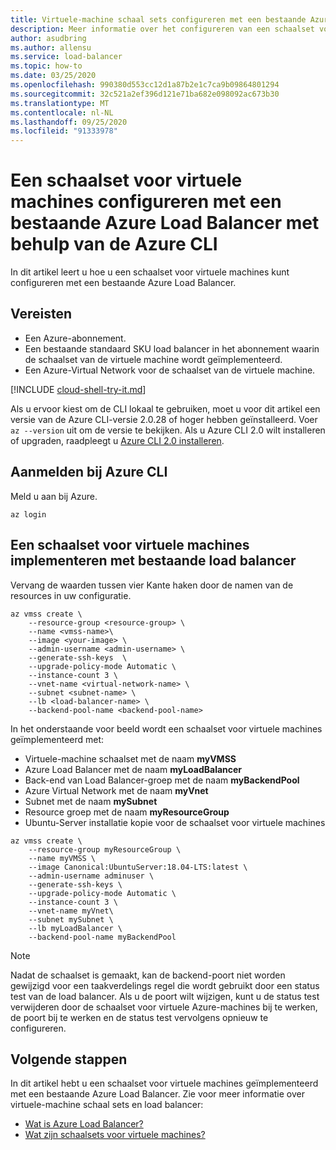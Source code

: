 ```yaml
---
title: Virtuele-machine schaal sets configureren met een bestaande Azure Load Balancer-Azure CLI
description: Meer informatie over het configureren van een schaalset voor virtuele machines met een bestaande Azure Load Balancer met behulp van de Azure CLI.
author: asudbring
ms.author: allensu
ms.service: load-balancer
ms.topic: how-to
ms.date: 03/25/2020
ms.openlocfilehash: 990380d553cc12d1a87b2e1c7ca9b09864801294
ms.sourcegitcommit: 32c521a2ef396d121e71ba682e098092ac673b30
ms.translationtype: MT
ms.contentlocale: nl-NL
ms.lasthandoff: 09/25/2020
ms.locfileid: "91333978"
---
```

# <a name="configure-a-virtual-machine-scale-set-with-an-existing-azure-load-balancer-using-the-azure-cli"></a>Een schaalset voor virtuele machines configureren met een bestaande Azure Load Balancer met behulp van de Azure CLI

In dit artikel leert u hoe u een schaalset voor virtuele machines kunt configureren met een bestaande Azure Load Balancer. 

## <a name="prerequisites"></a>Vereisten

- Een Azure-abonnement.
- Een bestaande standaard SKU load balancer in het abonnement waarin de schaalset van de virtuele machine wordt geïmplementeerd.
- Een Azure-Virtual Network voor de schaalset van de virtuele machine.

[!INCLUDE [cloud-shell-try-it.md](../../includes/cloud-shell-try-it.md)] 

Als u ervoor kiest om de CLI lokaal te gebruiken, moet u voor dit artikel een versie van de Azure CLI-versie 2.0.28 of hoger hebben geïnstalleerd. Voer `az --version` uit om de versie te bekijken. Als u Azure CLI 2.0 wilt installeren of upgraden, raadpleegt u [Azure CLI 2.0 installeren]( /cli/azure/install-azure-cli).

## <a name="sign-in-to-azure-cli"></a>Aanmelden bij Azure CLI

Meld u aan bij Azure.

```azurecli-interactive
az login
```

## <a name="deploy-a-virtual-machine-scale-set-with-existing-load-balancer"></a>Een schaalset voor virtuele machines implementeren met bestaande load balancer

Vervang de waarden tussen vier Kante haken door de namen van de resources in uw configuratie.

```azurecli-interactive
az vmss create \
    --resource-group <resource-group> \
    --name <vmss-name>\
    --image <your-image> \
    --admin-username <admin-username> \
    --generate-ssh-keys  \
    --upgrade-policy-mode Automatic \
    --instance-count 3 \
    --vnet-name <virtual-network-name> \
    --subnet <subnet-name> \
    --lb <load-balancer-name> \
    --backend-pool-name <backend-pool-name>
```

In het onderstaande voor beeld wordt een schaalset voor virtuele machines geïmplementeerd met:

- Virtuele-machine schaalset met de naam **myVMSS**
- Azure Load Balancer met de naam **myLoadBalancer**
- Back-end van Load Balancer-groep met de naam **myBackendPool**
- Azure Virtual Network met de naam **myVnet**
- Subnet met de naam **mySubnet**
- Resource groep met de naam **myResourceGroup**
- Ubuntu-Server installatie kopie voor de schaalset voor virtuele machines

```azurecli-interactive
az vmss create \
    --resource-group myResourceGroup \
    --name myVMSS \
    --image Canonical:UbuntuServer:18.04-LTS:latest \
    --admin-username adminuser \
    --generate-ssh-keys \
    --upgrade-policy-mode Automatic \
    --instance-count 3 \
    --vnet-name myVnet\
    --subnet mySubnet \
    --lb myLoadBalancer \
    --backend-pool-name myBackendPool
```
> [!NOTE]
> Nadat de schaalset is gemaakt, kan de backend-poort niet worden gewijzigd voor een taakverdelings regel die wordt gebruikt door een status test van de load balancer. Als u de poort wilt wijzigen, kunt u de status test verwijderen door de schaalset voor virtuele Azure-machines bij te werken, de poort bij te werken en de status test vervolgens opnieuw te configureren.

## <a name="next-steps"></a>Volgende stappen

In dit artikel hebt u een schaalset voor virtuele machines geïmplementeerd met een bestaande Azure Load Balancer.  Zie voor meer informatie over virtuele-machine schaal sets en load balancer:

- [Wat is Azure Load Balancer?](load-balancer-overview.md)
- [Wat zijn schaalsets voor virtuele machines?](../virtual-machine-scale-sets/overview.md)
                                